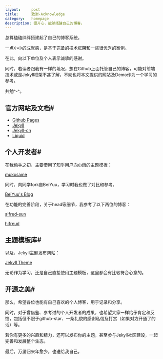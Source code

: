 ```yaml
---
layout:     post
title:      致谢-Acknowledge
category: 	homepage
description: 很开心，能够搭建自己的博客。
---
```


总算磕磕绊绊搭建起了自己的博客系统。

一点小小的成就感，是基于完备的技术框架和一些很优秀的案例。

在此，向以下单位及个人表示诚挚的感谢。

同时，若读者跟我有一样的境况，想在Github上面托管自己的博客，可能对前端技术或是Jekyll框架不甚了解，不妨也将本文提供的网站及Demo作为一个学习的参考。

共勉^-^。
## 官方网站及文档#
+ [Github Pages](https://pages.github.com/)
+ [Jekyll](http://jekyllrb.com/)
+ [Jekyll-cn](http://jekyll.com.cn/)
+ [Liquid](https://github.com/Shopify/liquid/wiki)

## 个人开发者#
在我动手之初，主要借用了知乎用户[向小雨](https://www.zhihu.com/people/xiang-xiao-yu-20)的主题模板：

[mukosame](https://github.com/Mukosame/mukosame.github.io/tree/gh-pages)

同时，向同学fork自BeiYuu，学习时我也做了对比和参考。

[BeiYuu's Blog](https://github.com/beiyuu/Github-Pages-Example)

在功能的完善阶段，关于head等细节，我参考了以下两位的博客：

[alfred-sun](http://alfred-sun.github.io/)

[hifreud](http://www.hifreud.com/)

## 主题模板库#
以及，Jekyll主题发布网站：

[Jekyll Theme](http://jekyllthemes.org/)

无论作为学习，还是自己直接使用主题模板，这里都会有比较符合心意的。
## 开源之美#

那么，希望各位也能有自己喜欢的个人博客，用于记录和分享。

同时，对于曾借鉴、参考过的个人开发者的成果，也希望大家一样给予肯定和反馈，包括但不限于github-star、一条礼貌的感谢私信及打赏（如果对方开通了的话）等。

若你有更多的兴趣和精力，还可以发布你的主题，甚至参与Jekyll社区建设，一起完善和发展整个生态。

最后，万里归来年愈少，也送给我自己。